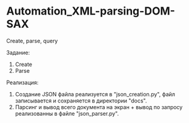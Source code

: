 # Automation_XML-parsing-DOM-SAX
Create, parse, query

Задание:
1. Create
2. Parse

Реализация:
1. Создание JSON файла реализуется в "json_creation.py", файл записывается и сохраняется в директории "docs\".
2. Парсинг и вывод всего документа на экран + вывод по запросу реализованны в файле "json_parser.py".
